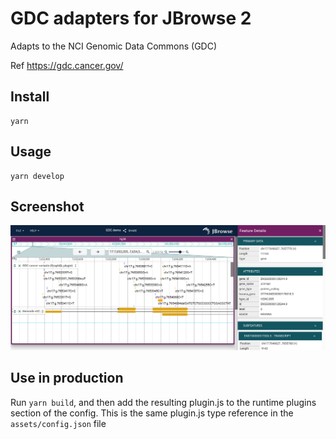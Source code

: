 # GDC adapters for JBrowse 2

Adapts to the NCI Genomic Data Commons (GDC)

Ref https://gdc.cancer.gov/

## Install

    yarn

## Usage

    yarn develop

## Screenshot

![](img/1.png)

## Use in production

Run `yarn build`, and then add the resulting plugin.js to the runtime plugins
section of the config. This is the same plugin.js type reference in the
`assets/config.json` file
